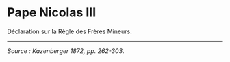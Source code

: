 # Pape Nicolas III

Déclaration sur la Règle des Frères Mineurs.

***

*Source : Kazenberger 1872, pp. 262-303*.

